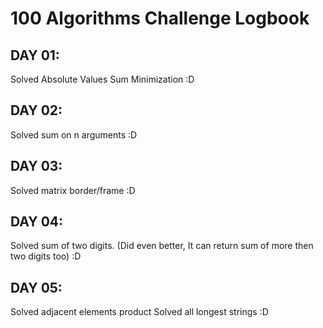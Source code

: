 # 100 Algorithms Challenge Logbook 

## DAY 01:
Solved Absolute Values Sum Minimization :D

## DAY 02:
Solved sum on n arguments :D

## DAY 03:
Solved matrix border/frame :D

## DAY 04:
Solved sum of two digits. (Did even better, It can return sum of more then two digits too) :D

## DAY 05:
Solved adjacent elements product
Solved all longest strings :D